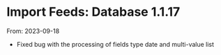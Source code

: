 # Import Feeds: Database 1.1.17
From: 2023-09-18

* Fixed bug with the processing of fields type date and multi-value list